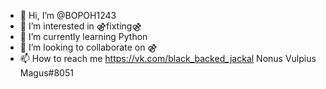 - 👋 Hi, I’m @BOPOH1243
- 👀 I’m interested in ⚣fixting⚣
- 🌱 I’m currently learning Python
- 💞️ I’m looking to collaborate on ⚣
- 📫 How to reach me https://vk.com/black_backed_jackal
                      Nonus Vulpius Magus#8051

<!---
BOPOH1243/BOPOH1243 is a ✨ special ✨ repository because its `README.md` (this file) appears on your GitHub profile.
You can click the Preview link to take a look at your changes.
--->
